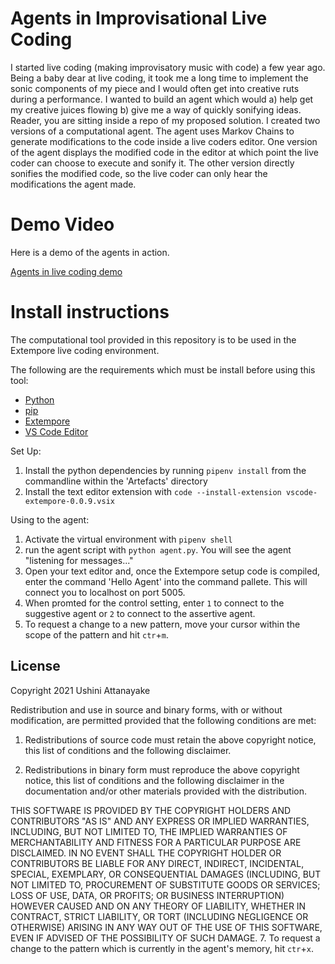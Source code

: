# Agents in Improvisational Live Coding

I started live coding (making improvisatory music with code) a few year ago. Being a baby dear at live coding, it took me a long time to implement the sonic components of my piece and I would often get into creative ruts during a performance. I wanted to build an agent which would a) help get my creative juices flowing b) give me a way of quickly sonifying ideas. Reader, you are sitting inside a repo of my proposed solution. I created two versions of a computational agent. The agent uses Markov Chains to generate modifications to the code inside a live coders editor. One version of the agent displays the modified code in the editor at which point the live coder can choose to execute and sonify it. The other version directly sonifies the modified code, so the live coder can only hear the modifications the agent made.

# Demo Video

Here is a demo of the agents in action.

[Agents in live coding demo](https://vimeo.com/447733242)

# Install instructions

The computational tool provided in this repository is to be used in the Extempore live coding environment.

The following are the requirements which must be install before using this tool: 
- [Python](https://www.python.org/downloads/) 
- [pip](https://www.makeuseof.com/tag/install-pip-for-python/)
- [Extempore](https://extemporelang.github.io/docs/overview/install/)
- [VS Code Editor](https://code.visualstudio.com/download) 

Set Up:
1. Install the python dependencies by running `pipenv install` from the commandline within the 'Artefacts' directory
2. Install the text editor extension with `code --install-extension vscode-extempore-0.0.9.vsix`

Using to the agent: 
1. Activate the virtual environment with `pipenv shell`
2. run the agent script with `python agent.py`. You will see the agent "listening for messages..."
3. Open your text editor and, once the Extempore setup code is compiled, enter the command 'Hello Agent' into the command pallete. This will connect you to localhost on port 5005.
4. When promted for the control setting, enter `1` to connect to the suggestive agent or `2` to connect to the assertive agent.
5. To request a change to a new pattern, move your cursor within the scope of the pattern and hit `ctr`+`m`.


## License
Copyright 2021 Ushini Attanayake

Redistribution and use in source and binary forms, with or without modification, are permitted provided that the following conditions are met:

1. Redistributions of source code must retain the above copyright notice, this list of conditions and the following disclaimer.

2. Redistributions in binary form must reproduce the above copyright notice, this list of conditions and the following disclaimer in the documentation and/or other materials provided with the distribution.

THIS SOFTWARE IS PROVIDED BY THE COPYRIGHT HOLDERS AND CONTRIBUTORS "AS IS" AND ANY EXPRESS OR IMPLIED WARRANTIES, INCLUDING, BUT NOT LIMITED TO, THE IMPLIED WARRANTIES OF MERCHANTABILITY AND FITNESS FOR A PARTICULAR PURPOSE ARE DISCLAIMED. IN NO EVENT SHALL THE COPYRIGHT HOLDER OR CONTRIBUTORS BE LIABLE FOR ANY DIRECT, INDIRECT, INCIDENTAL, SPECIAL, EXEMPLARY, OR CONSEQUENTIAL DAMAGES (INCLUDING, BUT NOT LIMITED TO, PROCUREMENT OF SUBSTITUTE GOODS OR SERVICES; LOSS OF USE, DATA, OR PROFITS; OR BUSINESS INTERRUPTION) HOWEVER CAUSED AND ON ANY THEORY OF LIABILITY, WHETHER IN CONTRACT, STRICT LIABILITY, OR TORT (INCLUDING NEGLIGENCE OR OTHERWISE) ARISING IN ANY WAY OUT OF THE USE OF THIS SOFTWARE, EVEN IF ADVISED OF THE POSSIBILITY OF SUCH DAMAGE.
7. To request a change to the pattern which is currently in the agent's memory, hit `ctr`+`x`.
